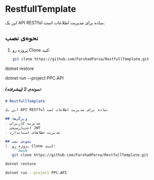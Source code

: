 # RestfullTemplate

این یک API RESTful ساده برای مدیریت اطلاعات است.

## نحوه‌ی نصب
1. پروژه رو Clone کنید:
   ```bash
   git clone https://github.com/FarshadParsa/RestfullTemplate.git


dotnet restore

dotnet run --project PPC.API


##### **نمونه‌ی 2 (پیشرفته):**
```markdown
# RestfullTemplate

این یک API RESTful ساده برای مدیریت اطلاعات است.

## ویژگی‌ها
- مدیریت کاربران
- اعتبارسنجی JWT
- مدیریت خطاهای استاندارد

## نحوه‌ی نصب
1. پروژه رو Clone کنید:
   ```bash
   git clone https://github.com/FarshadParsa/RestfullTemplate.git

dotnet restore

dotnet run --project PPC.API

